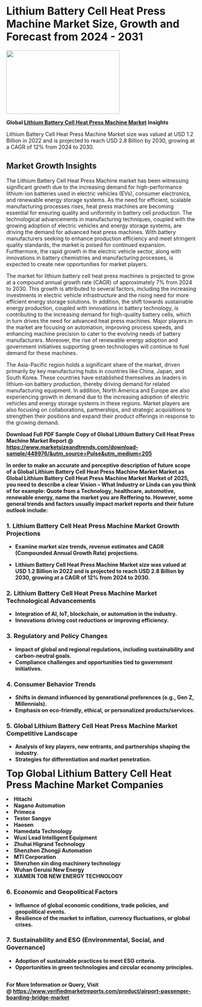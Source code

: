 <H1>Lithium Battery Cell Heat Press Machine Market Size, Growth and Forecast from 2024 - 2031</H1><img class="aligncenter size-medium wp-image-584254" src="https://thirdeyenews.in/wp-content/uploads/2024/09/Global-Market-Research-300x168.jpeg" alt="" width="300" height="168" /><p><strong>Global&nbsp;<a href="https://www.marketsizeandtrends.com/download-sample/449976/&amp;utm_source=Pulse&amp;utm_medium=205">Lithium Battery Cell Heat Press Machine Market</a> Insights</strong></p><p>Lithium Battery Cell Heat Press Machine Market size was valued at USD 1.2 Billion in 2022 and is projected to reach USD 2.8 Billion by 2030, growing at a CAGR of 12% from 2024 to 2030.</p><p><h2>Market Growth Insights</h2> <p>The Lithium Battery Cell Heat Press Machine market has been witnessing significant growth due to the increasing demand for high-performance lithium-ion batteries used in electric vehicles (EVs), consumer electronics, and renewable energy storage systems. As the need for efficient, scalable manufacturing processes rises, heat press machines are becoming essential for ensuring quality and uniformity in battery cell production. The technological advancements in manufacturing techniques, coupled with the growing adoption of electric vehicles and energy storage systems, are driving the demand for advanced heat press machines. With battery manufacturers seeking to enhance production efficiency and meet stringent quality standards, the market is poised for continued expansion. Furthermore, the rapid growth in the electric vehicle sector, along with innovations in battery chemistries and manufacturing processes, is expected to create new opportunities for market players.</p> <p><strong></strong></p> <p>The market for lithium battery cell heat press machines is projected to grow at a compound annual growth rate (CAGR) of approximately 7% from 2024 to 2030. This growth is attributed to several factors, including the increasing investments in electric vehicle infrastructure and the rising need for more efficient energy storage solutions. In addition, the shift towards sustainable energy production, coupled with innovations in battery technology, is contributing to the increasing demand for high-quality battery cells, which in turn drives the need for advanced heat press machines. Major players in the market are focusing on automation, improving process speeds, and enhancing machine precision to cater to the evolving needs of battery manufacturers. Moreover, the rise of renewable energy adoption and government initiatives supporting green technologies will continue to fuel demand for these machines.</p> <p>The Asia-Pacific region holds a significant share of the market, driven primarily by key manufacturing hubs in countries like China, Japan, and South Korea. These countries have established themselves as leaders in lithium-ion battery production, thereby driving demand for related manufacturing equipment. In addition, North America and Europe are also experiencing growth in demand due to the increasing adoption of electric vehicles and energy storage systems in these regions. Market players are also focusing on collaborations, partnerships, and strategic acquisitions to strengthen their positions and expand their product offerings in response to the growing demand.</p> <p><strong></p><p><span class=""><strong>Download Full PDF Sample Copy of Global Lithium Battery Cell Heat Press Machine Market Report</strong> @ <a href="https://www.marketsizeandtrends.com/download-sample/449976/&amp;utm_source=Pulse&amp;utm_medium=205" target="_blank">https://www.marketsizeandtrends.com/download-sample/449976/&amp;utm_source=Pulse&amp;utm_medium=205</a></span></p><p>In order to make an accurate and perceptive description of future scope of a Global&nbsp;Lithium Battery Cell Heat Press Machine Market Market as Global&nbsp;Lithium Battery Cell Heat Press Machine Market Market of 2025, you need to describe a clear Vision &ndash; What Industry or Linda can you think of for example: Quote from a Technology, healthcare, automotive, renewable energy, name the market you are Reffering to. However, some general trends and factors usually impact market reports and their future outlook include:</p><h3>1.&nbsp;<strong>Lithium Battery Cell Heat Press Machine Market Growth Projections</strong></h3><ul><li>Examine market size trends, revenue estimates and CAGR (Compounded Annual Growth Rate) projections.</li><li><p>Lithium Battery Cell Heat Press Machine Market size was valued at USD 1.2 Billion in 2022 and is projected to reach USD 2.8 Billion by 2030, growing at a CAGR of 12% from 2024 to 2030.</p></li></ul><h3>2.&nbsp;<strong>Lithium Battery Cell Heat Press Machine Market Technological Advancements</strong></h3><ul><li>Integration of AI, IoT, blockchain, or automation in the industry.</li><li>Innovations driving cost reductions or improving efficiency.</li></ul><h3>3.&nbsp;<strong>Regulatory and Policy Changes</strong></h3><ul><li>Impact of global and regional regulations, including sustainability and carbon-neutral goals.</li><li>Compliance challenges and opportunities tied to government initiatives.</li></ul><h3>4.&nbsp;<strong>Consumer Behavior Trends</strong></h3><ul><li>Shifts in demand influenced by generational preferences (e.g., Gen Z, Millennials).</li><li>Emphasis on eco-friendly, ethical, or personalized products/services.</li></ul><h3>5.&nbsp;<strong>Global Lithium Battery Cell Heat Press Machine Market Competitive Landscape</strong></h3><ul><li>Analysis of key players, new entrants, and partnerships shaping the industry.</li><li>Strategies for differentiation and market penetration.</li></ul><p data-pm-slice="1 1 []"><span style="color: inherit; font-family: inherit; font-size: 25px;">Top Global Lithium Battery Cell Heat Press Machine Market Companies</span></p><div class="" data-test-id=""><p><li>Hitachi</li><li> Nagano Automation</li><li> Primeca</li><li> Tester Sangyo</li><li> Haosen</li><li> Hamedata Technology</li><li> Wuxi Lead Intelligent Equipment</li><li> Zhuhai Higrand Technology</li><li> Shenzhen Zhongji Automation</li><li> MTI Corporation</li><li> Shenzhen xin ding machinery technology</li><li> Wuhan Geruisi New Energy</li><li> XIAMEN TOB NEW ENERGY TECHNOLOGY</li></p></div><h3>6.&nbsp;<strong>Economic and Geopolitical Factors</strong></h3><ul><li>Influence of global economic conditions, trade policies, and geopolitical events.</li><li>Resilience of the market to inflation, currency fluctuations, or global crises.</li></ul><h3>7.&nbsp;<strong>Sustainability and ESG (Environmental, Social, and Governance)</strong></h3><ul><li>Adoption of sustainable practices to meet ESG criteria.</li><li>Opportunities in green technologies and circular economy principles.</li></ul><h2><strong style="font-size: 14px;">For More Information or Query, Visit @&nbsp;</strong><a style="background-color: #ffffff; font-size: 14px;" href="https://www.marketsizeandtrends.com/report/lithium-battery-cell-heat-press-machine-market/" target="_blank">https://www.verifiedmarketreports.com/product/airport-passenger-boarding-bridge-market</a></h2>
